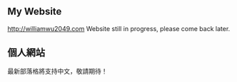 ## My Website
http://williamwu2049.com
Website still in progress, please come back later.
## 個人網站
最新部落格將支持中文，敬請期待！
